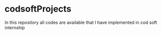 # codsoftProjects
In this repository all codes are available that I have implemented in cod soft internship 
